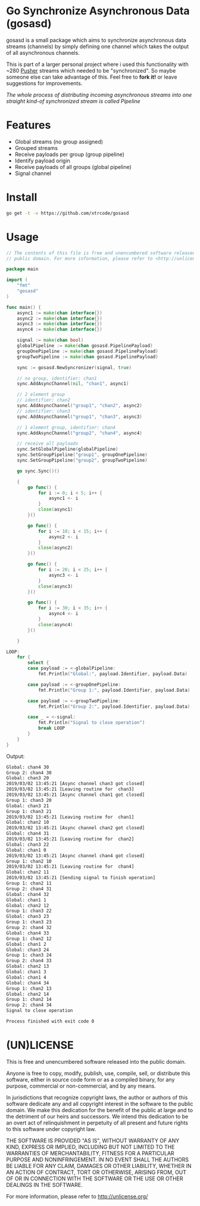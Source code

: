 # Go Synchronize Asynchronous Data (gosasd)
gosasd is a small package which aims to synchronize asynchronous data streams (channels) by simply
defining one channel which takes the output of all asynchronous channels. 

This is part of a larger personal project where i used this functionality with
~280 [Pusher](https://pusher.com/) streams which needed to be "synchronized". So maybe
someone else can take advantage of this. Feel free to **fork it!** or leave suggestions for
improvements. 

*The whole process of distributing incoming asynchronous streams into one straight kind-of synchronized stream is 
called Pipeline*

# Features
- Global streams (no group assigned)
- Grouped streams
- Receive payloads per group (group pipeline)
- Identify payload origin
- Receive payloads of all groups (global pipeline)
- Signal channel

# Install
```bash
go get -t -v https://github.com/xtrcode/gosasd
```

# Usage
```go
// The contents of this file is free and unencumbered software released into the
// public domain. For more information, please refer to <http://unlicense.org/>

package main

import (
	"fmt"
	"gosasd"
)

func main() {
	async1 := make(chan interface{})
	async2 := make(chan interface{})
	async3 := make(chan interface{})
	async4 := make(chan interface{})

	signal := make(chan bool)
	globalPipeline := make(chan gosasd.PipelinePayload)
	groupOnePipeline := make(chan gosasd.PipelinePayload)
	groupTwoPipeline := make(chan gosasd.PipelinePayload)

	sync := gosasd.NewSyncronizer(signal, true)

	// no group, identifier: chan1
	sync.AddAsyncChannel(nil, "chan1", async1)

	// 2 element group
	// identifier: chan2
	sync.AddAsyncChannel("group1", "chan2", async2)
	// identifier: chan3
	sync.AddAsyncChannel("group1", "chan3", async3)

	// 1 element group, identifier: chan4
	sync.AddAsyncChannel("group2", "chan4", async4)

	// receive all payloads
	sync.SetGlobalPipeline(globalPipeline)
	sync.SetGroupPipeline("group1", groupOnePipeline)
	sync.SetGroupPipeline("group2", groupTwoPipeline)

	go sync.Sync()()

	{
		go func() {
			for i := 0; i < 5; i++ {
				async1 <- i
			}
			close(async1)
		}()

		go func() {
			for i := 10; i < 15; i++ {
				async2 <- i
			}
			close(async2)
		}()

		go func() {
			for i := 20; i < 25; i++ {
				async3 <- i
			}
			close(async3)
		}()

		go func() {
			for i := 30; i < 35; i++ {
				async4 <- i
			}
			close(async4)
		}()

	}

LOOP:
	for {
		select {
		case payload := <-globalPipeline:
			fmt.Println("Global:", payload.Identifier, payload.Data)

		case payload := <-groupOnePipeline:
			fmt.Println("Group 1:", payload.Identifier, payload.Data)

		case payload := <-groupTwoPipeline:
			fmt.Println("Group 2:", payload.Identifier, payload.Data)

		case _ = <-signal:
			fmt.Println("Signal to close operation")
			break LOOP
		}
	}
}
``` 
Output:
```bash
Global: chan4 30
Group 2: chan4 30
Global: chan3 20
2019/03/02 13:45:21 [Async channel chan3 got closed]
2019/03/02 13:45:21 [Leaving routine for  chan3]
2019/03/02 13:45:21 [Async channel chan1 got closed]
Group 1: chan3 20
Global: chan3 21
Group 1: chan3 21
2019/03/02 13:45:21 [Leaving routine for  chan1]
Global: chan2 10
2019/03/02 13:45:21 [Async channel chan2 got closed]
Global: chan4 31
2019/03/02 13:45:21 [Leaving routine for  chan2]
Global: chan3 22
Global: chan1 0
2019/03/02 13:45:21 [Async channel chan4 got closed]
Group 1: chan2 10
2019/03/02 13:45:21 [Leaving routine for  chan4]
Global: chan2 11
2019/03/02 13:45:21 [Sending signal to finish operation]
Group 1: chan2 11
Group 2: chan4 31
Global: chan4 32
Global: chan1 1
Global: chan2 12
Group 1: chan3 22
Global: chan3 23
Group 1: chan3 23
Group 2: chan4 32
Global: chan4 33
Group 1: chan2 12
Global: chan1 2
Global: chan3 24
Group 1: chan3 24
Group 2: chan4 33
Global: chan2 13
Global: chan1 3
Global: chan1 4
Global: chan4 34
Group 1: chan2 13
Global: chan2 14
Group 1: chan2 14
Group 2: chan4 34
Signal to close operation

Process finished with exit code 0
```  
# (UN)LICENSE
This is free and unencumbered software released into the public domain.

Anyone is free to copy, modify, publish, use, compile, sell, or
distribute this software, either in source code form or as a compiled
binary, for any purpose, commercial or non-commercial, and by any
means.

In jurisdictions that recognize copyright laws, the author or authors
of this software dedicate any and all copyright interest in the
software to the public domain. We make this dedication for the benefit
of the public at large and to the detriment of our heirs and
successors. We intend this dedication to be an overt act of
relinquishment in perpetuity of all present and future rights to this
software under copyright law.

THE SOFTWARE IS PROVIDED "AS IS", WITHOUT WARRANTY OF ANY KIND,
EXPRESS OR IMPLIED, INCLUDING BUT NOT LIMITED TO THE WARRANTIES OF
MERCHANTABILITY, FITNESS FOR A PARTICULAR PURPOSE AND NONINFRINGEMENT.
IN NO EVENT SHALL THE AUTHORS BE LIABLE FOR ANY CLAIM, DAMAGES OR
OTHER LIABILITY, WHETHER IN AN ACTION OF CONTRACT, TORT OR OTHERWISE,
ARISING FROM, OUT OF OR IN CONNECTION WITH THE SOFTWARE OR THE USE OR
OTHER DEALINGS IN THE SOFTWARE.

For more information, please refer to <http://unlicense.org/>